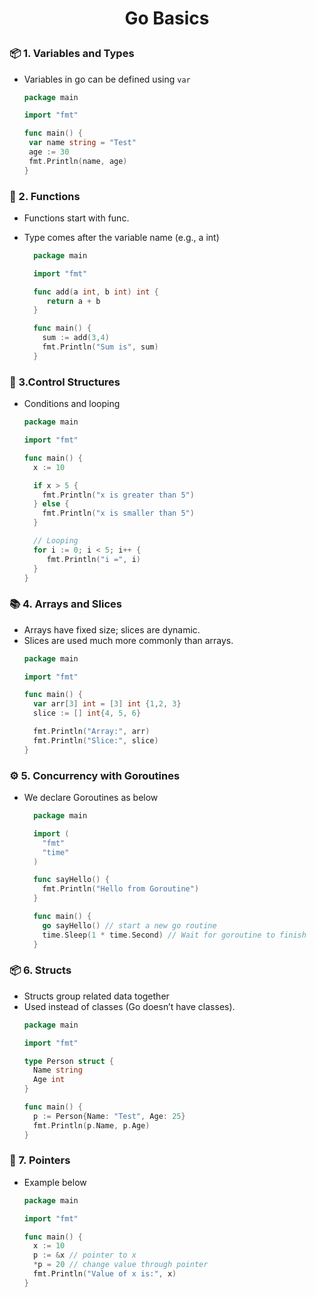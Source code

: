 <h1 style="text-align:center;"> Go Basics </p>

### 📦 1. Variables and Types
* Variables in go can be defined using `var`

   ```go
  package main

  import "fmt"

  func main() {
    var name string = "Test"
    age := 30
    fmt.Println(name, age)
  }
   ```

### 🔢 2. Functions
* Functions start with func.
* Type comes after the variable name (e.g., a int)

    ```go
      package main

      import "fmt"

      func add(a int, b int) int {
         return a + b
      }

      func main() {
        sum := add(3,4)
        fmt.Println("Sum is", sum)
      }
    ```

### 🔢 3.Control Structures
* Conditions and looping
  ```go
  package main

  import "fmt"

  func main() {
    x := 10

    if x > 5 {
      fmt.Println("x is greater than 5")
    } else {
      fmt.Println("x is smaller than 5")
    }

    // Looping
    for i := 0; i < 5; i++ {
       fmt.Println("i =", i)
    }
  }
  ```

### 📚 4. Arrays and Slices
* Arrays have fixed size; slices are dynamic.
* Slices are used much more commonly than arrays.
    ```go
    package main

    import "fmt"

    func main() {
      var arr[3] int = [3] int {1,2, 3}
      slice := [] int{4, 5, 6}

      fmt.Println("Array:", arr)
      fmt.Println("Slice:", slice)
    }
    ```

### ⚙️ 5. Concurrency with Goroutines
* We declare Goroutines as below
  ```go
    package main

    import (
      "fmt"
      "time"
    )

    func sayHello() {
      fmt.Println("Hello from Goroutine")
    }

    func main() {
      go sayHello() // start a new go routine
      time.Sleep(1 * time.Second) // Wait for goroutine to finish
    }
  ```


### 📦 6. Structs
* Structs group related data together
* Used instead of classes (Go doesn’t have classes).
    ```go
    package main

    import "fmt"

    type Person struct {
      Name string
      Age int
    }

    func main() {
      p := Person{Name: "Test", Age: 25}
      fmt.Println(p.Name, p.Age)
    }
    ```

### 🧵 7. Pointers
* Example below
  ```go
  package main

  import "fmt"

  func main() {
    x := 10
    p := &x // pointer to x
    *p = 20 // change value through pointer
    fmt.Println("Value of x is:", x)
  }
  ```
